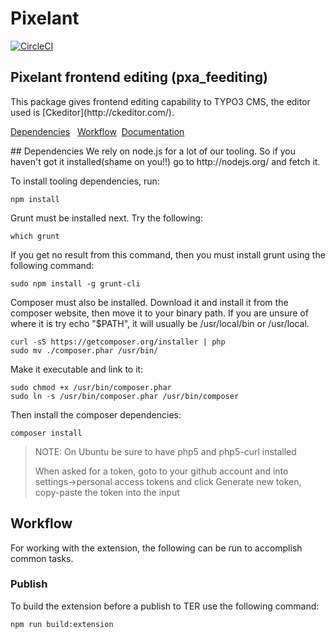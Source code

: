 <h1>Pixelant</h1>

[![CircleCI](https://circleci.com/gh/pixelant/pxa_feediting.svg?style=svg)](https://circleci.com/gh/pixelant/pxa_feediting)

<h2>Pixelant frontend editing (pxa_feediting)</h2>
This package gives frontend editing capability to TYPO3 CMS, the editor used is [Ckeditor](http://ckeditor.com/).

[Dependencies](#dependencies) &nbsp; [Workflow](#workflow)&nbsp; [Documentation](#documentation) &nbsp;

<a name="dependencies"/>
## Dependencies
We rely on node.js for a lot of our tooling. So if you haven't got it installed(shame on you!!) go to http://nodejs.org/ and fetch it.

To install tooling dependencies, run:

    npm install

Grunt must be installed next. Try the following:

    which grunt

If you get no result from this command, then you must install grunt using the following command:

    sudo npm install -g grunt-cli

Composer must also be installed. Download it and install it from the composer website, then move it to your binary path.
If you are unsure of where it is try echo "$PATH", it will usually be /usr/local/bin or /usr/local.

    curl -sS https://getcomposer.org/installer | php
    sudo mv ./composer.phar /usr/bin/

Make it executable and link to it:

    sudo chmod +x /usr/bin/composer.phar
    sudo ln -s /usr/bin/composer.phar /usr/bin/composer

Then install the composer dependencies:

    composer install
    
> NOTE: On Ubuntu be sure to have php5 and php5-curl installed
>
> When asked for a token, goto to your github account and into settings->personal access tokens and click Generate new token, copy-paste the token into the input
    
## Workflow
For working with the extension, the following can be run to accomplish common tasks.

### Publish

To build the extension before a publish to TER use the following command:

    npm run build:extension